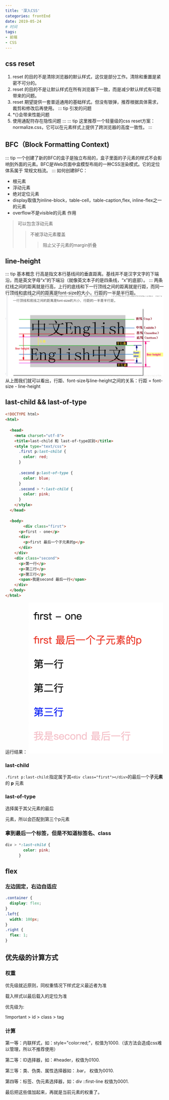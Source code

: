 ```yaml
---
title: '深入CSS'
categories: frontEnd
date: 2019-05-24
# 时间
tags:
- 前端
- CSS
---
```


## css reset
1. reset 的目的不是清除浏览器的默认样式，这仅是部分工作。清除和重置是紧密不可分的。
2. reset 的目的不是让默认样式在所有浏览器下一致，而是减少默认样式有可能带来的问题。
3. reset 期望提供一套普适通用的基础样式。但没有银弹，推荐根据具体需求，裁剪和修改后再使用。
::: tip 引发的问题
1. *{}会带来性能问题
2. 使用通配符存在隐性问题
:::
::: tip
这里推荐一个轻量级的css reset方案：normalize.css，它可以在元素样式上提供了跨浏览器的高度一致性。
:::
## BFC（Block Formatting Context)
::: tip
一个创建了新的BFC的盒子是独立布局的，盒子里面的子元素的样式不会影响到外面的元素。BFC是Web页面中盒模型布局的一种CSS渲染模式。它的定位体系属于 常规文档流。
:::
如何创建BFC：
- 根元素
- 浮动元素
- 绝对定位元素
- display取值为inline-block，table-cell，table-caption,flex, inline-flex之一的元素
- overflow不是visible的元素
作用
> 可以包含浮动元素
>
> > 不被浮动元素覆盖
> >
> > > 阻止父子元素的margin折叠
## line-height
::: tip 基本概念
行高是指文本行基线间的垂直距离。基线并不是汉字文字的下端沿，而是英文字母“x”的下端沿（就像英文本子的是四条线，“x”的底部）。
:::
两条红线之间的距离就是行高，上行的底线和下一行顶线之间的距离就是行距，而同一行顶线和底线之间的距离是font-size的大小，行距的一半是半行距。
![](../../../.vuepress/public/line-height.png)
从上图我们就可以看出，行距、font-size与line-height之间的关系：行距 = font-size - line-height

## last-child && last-of-type
```html
<!DOCTYPE html>
<html>

  <head>
    <meta charset="utf-8">
    <title>last-child 和 last-of-type区别</title>
    <style type="text/css">
      .first p:last-child {
        color: red;
      }

      .second p:last-of-type {
        color: blue;
      }
      .second > *:last-child {
        color: pink;
      }
    </style>
  </head>

  <body>
        <div class="first">
      <p>first - one</p>
      <div>
        <p>first 最后一个子元素的p</p>
      </div>
    </div>
    <div class="second">
      <p>第一行</p>
      <p>第二行</p>
      <p>第三行</p>
      <span>我是second 最后一行</span>
    </div>
  </body>
</html>
```
运行结果：
![](../../../.vuepress/public/css_lastChild.png)
### last-child
`.first p:last-child`:指定属于其`<div class="first"></div>`的最后一个**子元素**的 **p** 元素
### last-of-type
选择属于其父元素的最后 <p> 元素，所以会匹配到第三个p元素
### 拿到最后一个标签，但是不知道标签名、class
```css
div > *:last-child {
        color: pink;
      }
```

## flex
### 左边固定，右边自适应
```css
.container {
  display: flex;
}
.left{
  width: 100px;
}
.right {
  flex: 1;
}
```

## 优先级的计算方式
### 权重
优先级就近原则，同权重情况下样式定义最近者为准

载入样式以最后载入的定位为准

优先级为:

!important > id > class > tag

### 计算
第一等：内联样式，如：style="color:red;"，权值为1000.（该方法会造成css难以管理，所以不推荐使用）

第二等：ID选择器，如：#header，权值为0100.

第三等：类、伪类、属性选择器如：.bar， 权值为0010.

第四等：标签、伪元素选择器，如：div ::first-line 权值为0001.

最后把这些值加起来，再就是当前元素的权重了。






